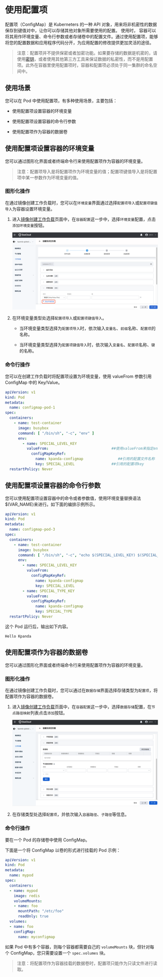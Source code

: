 # 使用配置项

配置项（ConfigMap）是 Kuberneters 的一种 API 对象，用来将非机密性的数据保存到键值对中，让你可以存储其他对象所需要使用的配置。
使用时， 容器可以将其用作环境变量、命令行参数或者存储卷中的配置文件。通过使用配置项，能够将您的配置数据和应用程序代码分开，为应用配置的修改提供更加灵活的途径。

> 注意：配置项并不提供保密或者加密功能。如果要存储的数据是机密的，请使用[密钥](#)，或者使用其他第三方工具来保证数据的私密性，而不是用配置项。此外在容器里使用配置项时，容器和配置项必须处于同一集群的命名空间中。

## 使用场景

您可以在 Pod 中使用配置项，有多种使用场景，主要包括：

- 使用配置项设置容器的环境变量

- 使用配置项设置容器的命令行参数

- 使用配置项作为容器的数据卷

## 使用配置项设置容器的环境变量

您可以通过图形化界面或者终端命令行来使用配置项作为容器的环境变量。

> 注意：配置项导入是将配置项作为环境变量的值；配置项键值导入是将配置项中某一参数作为环境变量的值。

### 图形化操作

在通过镜像创建工作负载时，您可以在`环境变量`界面通过选择`配置项导入`或`配置项键值导入`为容器设置环境变量。

1. 进入[镜像创建工作负载](../Workloads/CreateDeploymentByImage.md)页面中，在`容器配置`这一步中，选择`环境变量`配置，点击`添加环境变量`按钮。

    ![添加环境变量](../../images/config05.png)

2. 在环境变量类型处选择`配置项导入`或`配置项键值导入`。

    - 当环境变量类型选择为`配置项导入`时，依次输入`变量名`、`前缀`名称、`配置项`的名称。

    - 当环境变量类型选择为`配置项键值导入`时，依次输入`变量名`、`配置项`名称、`键`的名称。

### 命令行操作

您可以在创建工作负载时将配置项设置为环境变量，使用 valueFrom 参数引用 ConfigMap 中的 Key/Value。

```yaml
apiVersion: v1
kind: Pod
metadata:
  name: configmap-pod-1
spec:
  containers:
    - name: test-container
      image: busybox
      command: [ "/bin/sh", "-c", "env" ]
      env:
        - name: SPECIAL_LEVEL_KEY
          valueFrom:                             ##使用valueFrom来指定env引用配置项的value值
            configMapKeyRef:
              name: kpanda-configmap                ##引用的配置文件名称
              key: SPECIAL_LEVEL                 ##引用的配置项key
  restartPolicy: Never
```

## 使用配置项设置容器的命令行参数

您可以使用配置项设置容器中的命令或者参数值，使用环境变量替换语法$(VAR_NAME)来进行。如下面的编排示例所示。

```yaml
apiVersion: v1
kind: Pod
metadata:
  name: configmap-pod-3
spec:
  containers:
    - name: test-container
      image: busybox
      command: [ "/bin/sh", "-c", "echo $(SPECIAL_LEVEL_KEY) $(SPECIAL_TYPE_KEY)" ]
      env:
        - name: SPECIAL_LEVEL_KEY
          valueFrom:
            configMapKeyRef:
              name: kpanda-configmap
              key: SPECIAL_LEVEL
        - name: SPECIAL_TYPE_KEY
          valueFrom:
            configMapKeyRef:
              name: kpanda-configmap
              key: SPECIAL_TYPE
  restartPolicy: Never
```

这个 Pod 运行后，输出如下内容。

```none
Hello Kpanda
```

## 使用配置项作为容器的数据卷

您可以通过图形化界面或者终端命令行来使用配置项作为容器的环境变量。

### 图形化操作

在通过镜像创建工作负载时，您可以通过在`数据存储`界面选择存储类型为`配置项`，将配置项作为容器的数据卷。

1. 进入[镜像创建工作负载](../Workloads/CreateDeploymentByImage.md)页面中，在`容器配置`这一步中，选择`数据存储`配置，在`节点路径映射`列表点击`添加`按钮。

    ![添加环境变量](../../images/config06.png)

2. 在存储类型处选择`配置项`，并依次输入`容器路径`、`子路径`等信息。

### 命令行操作

要在一个 Pod 的存储卷中使用 ConfigMap。

下面是一个将 ConfigMap 以卷的形式进行挂载的 Pod 示例：

```yaml
apiVersion: v1
kind: Pod
metadata:
  name: mypod
spec:
  containers:
  - name: mypod
    image: redis
    volumeMounts:
    - name: foo
      mountPath: "/etc/foo"
      readOnly: true
  volumes:
  - name: foo
    configMap:
      name: myconfigmap
```

如果 Pod 中有多个容器，则每个容器都需要自己的 `volumeMounts` 块，但针对每个 ConfigMap，您只需要设置一个 `spec.volumes` 块。

> 注意：将配置项作为容器挂载的数据卷时，配置项只能作为只读文件进行读取。
